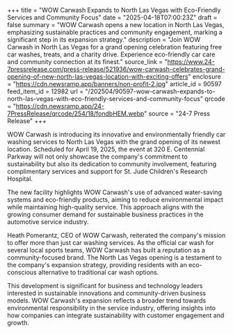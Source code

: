 +++
title = "WOW Carwash Expands to North Las Vegas with Eco-Friendly Services and Community Focus"
date = "2025-04-18T07:00:23Z"
draft = false
summary = "WOW Carwash opens a new location in North Las Vegas, emphasizing sustainable practices and community engagement, marking a significant step in its expansion strategy."
description = "Join WOW Carwash in North Las Vegas for a grand opening celebration featuring free car washes, treats, and a charity drive. Experience eco-friendly car care and community connection at its finest."
source_link = "https://www.24-7pressrelease.com/press-release/521936/wow-carwash-celebrates-grand-opening-of-new-north-las-vegas-location-with-exciting-offers"
enclosure = "https://cdn.newsramp.app/banners/non-profit-2.jpg"
article_id = 90597
feed_item_id = 12982
url = "/202504/90597-wow-carwash-expands-to-north-las-vegas-with-eco-friendly-services-and-community-focus"
qrcode = "https://cdn.newsramp.app/24-7PressRelease/qrcode/254/18/fondbHEM.webp"
source = "24-7 Press Release"
+++

<p>WOW Carwash is introducing its innovative and environmentally friendly car washing services to North Las Vegas with the grand opening of its newest location. Scheduled for April 19, 2025, the event at 320 E. Centennial Parkway will not only showcase the company's commitment to sustainability but also its dedication to community involvement, featuring complimentary services and support for St. Jude Children's Research Hospital.</p><p>The new facility highlights WOW Carwash's use of advanced water-saving systems and eco-friendly products, aiming to reduce environmental impact while maintaining high-quality service. This approach aligns with the growing consumer demand for sustainable business practices in the automotive service industry.</p><p>Heath Pomerantz, CEO of WOW Carwash, reiterated the company's mission to offer more than just car washing services. As the official car wash for several local sports teams, WOW Carwash has built a reputation as a community-focused brand. The North Las Vegas opening is a testament to the company's expansion strategy, providing residents with an eco-conscious alternative to traditional car wash options.</p><p>This development is significant for business and technology leaders interested in sustainable innovations and community-driven business models. WOW Carwash's expansion reflects a broader trend towards environmental responsibility in the service industry, offering insights into how companies can integrate sustainability with customer engagement and growth.</p>